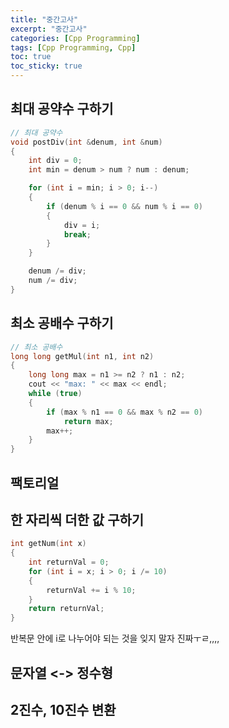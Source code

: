 ```yaml
---
title: "중간고사"
excerpt: "중간고사"
categories: [Cpp Programming]
tags: [Cpp Programming, Cpp]
toc: true
toc_sticky: true
---
```


## 최대 공약수 구하기

```cpp
// 최대 공약수
void postDiv(int &denum, int &num)
{
    int div = 0;
    int min = denum > num ? num : denum;

    for (int i = min; i > 0; i--)
    {
        if (denum % i == 0 && num % i == 0)
        {
            div = i;
            break;
        }
    }

    denum /= div;
    num /= div;
}
```

## 최소 공배수 구하기

```cpp
// 최소 공배수
long long getMul(int n1, int n2)
{
    long long max = n1 >= n2 ? n1 : n2;
    cout << "max: " << max << endl;
    while (true)
    {
        if (max % n1 == 0 && max % n2 == 0)
            return max;
        max++;
    }
}
```

## 팩토리얼

## 한 자리씩 더한 값 구하기

```cpp
int getNum(int x)
{
    int returnVal = 0;
    for (int i = x; i > 0; i /= 10)
    {
        returnVal += i % 10;
    }
    return returnVal;
}
```

반복문 안에 i로 나누어야 되는 것을 잊지 말자 진짜ㅜㄹ,,,,

## 문자열 <-> 정수형

## 2진수, 10진수 변환
